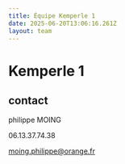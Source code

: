 ```yaml
---
title: Équipe Kemperle 1
date: 2025-06-20T13:06:16.261Z
layout: team
---
```


# Kemperle 1



## contact 

philippe MOING

06.13.37.74.38 

moing.philippe@orange.fr

